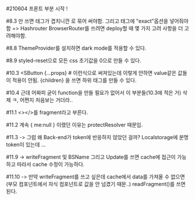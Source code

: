 #210604 프론트 부분 시작 !

#8.3 <Route>만 쓰면 태그가 겹치니깐 <switch>로 묶어 써야함.
    그리고 <Route>태그에 "exact"옵션을 넣어줘야함 => Hashrouter 
    BrowserRouter를 쓰려면 deploy할 때 몇 가지 고려 사항을 더 고려해야함.

#8.8 ThemeProvider를 설치하면 dark mode를 적용할 수 있다.

#8.9 styled-reset으로 모든 css 초기값을 0으로 만들 수 있다.

#10.3 <SButton {...props} # 이런식으로 써져있는데 이렇게 안하면 value같은 값들이 적용이 안됨.
      {children} 을 쓰면 하위 태그를 만들 수 있다.

#10.4 근데 어짜피 굳이 function을 만들 필요가 없어서 이 부분들(10.3에 적은 거) 삭제 ㅋ, 어쩐지 처음보는 거더라.. 

#11.1 <></>를 fragment라고 부른다. 

#11.2 계속 { me:null } 이랬던 이유는 protectResolver 때문임. 
     
#11.3 -> 그럼 왜 Back-end가 token에 반응하지 않았던 걸까?  Localstorage에 분명 token이 있는데 ... 

#11.9 -> writeFragment 및 BSName 그리고 Update를 쓰면 cache에 접근이 가능하고 따라서 cache 수정이 가능하다.

#11.10 -> 만약 writeFragment를 쓰고 싶은데 cache에서 data를 가져올 수 없으면 (부모 컴포넌트에서 자식 컴포넌트로 값을 안 넘겼기 때문..) readFragment()를 쓰면 된다. 

